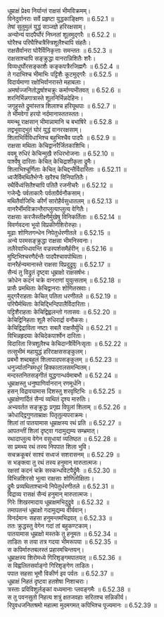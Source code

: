 

  
धूम्राक्षं प्रेक्ष्य निर्यान्तं राक्षसं भीमविक्रमम्।  
विनेदुर्वानराः सर्वे प्रहृष्टा युद्धकाङ्क्षिणः ॥ 6.52.1 ॥   
तेषां सुतुमुलं युद्धं सञ्जज्ञे हरिरक्षसाम्।  
अन्योन्यं पादपैर्घोरं निघ्नतां शूलमुद्गरैः ॥ 6.52.2 ॥   
घोरैश्च परिघैश्चित्रैस्त्रिशूलैश्चापि संहतैः।  
राक्षसैर्वानरा घोरैर्विनिकृत्ताः समन्ततः ॥ 6.52.3 ॥   
राक्षसाश्चापि सङ्क्रुद्धा वानरान्निशितैः शरैः।  
विव्यधुर्घोरसङ्काशैः कङ्कपत्रैरजिह्मगैः ॥ 6.52.4 ॥   
ते गदाभिश्च भीमाभिः पट्टिशैः कूटमुद्गरैः ॥ 6.52.5 ॥   
विदार्यमाणा रक्षोभिर्वानरास्ते महाबलाः।  
अमर्षाज्जनितोद्धर्षाश्चक्रुः कर्माण्यभीतवत् ॥ 6.52.6 ॥   
शरनिर्भिन्नगात्रास्ते शूलनिर्भिन्नदेहिनः।  
जगृहुस्ते द्रुमांस्तत्र शिलाश्च हरियूथपाः ॥ 6.52.7 ॥   
ते भीमवेगा हरयो नर्दमानास्ततस्ततः।  
ममन्थू राक्षसान् भीमान्नामानि च बभाषिरे ॥ 6.52.8 ॥   
तद्वभूवाद्भुतं घोरं युद्धं वानररक्षसाम्।  
शिलाभिर्विविधाभिश्च बहुभिश्चैव पादपैः ॥ 6.52.9 ॥   
राक्षसा मथिताः केचिद्वानरैर्जितकाशिभिः।  
ववमू रुधिरं केचिन्मुखै रुधिरभोजनाः ॥ 6.52.10 ॥   
पार्श्वेषु दारिताः केचित् केचिद्राशीकृता द्रुमैः।  
शिलाभिश्चूर्णिताः केचित् केचिद्दन्तैर्विदारिताः ॥ 6.52.11 ॥   
ध्वजैर्विमथितैर्भग्नैः खरैश्च विनिपातितैः।  
रथैर्विध्वंसितैश्चापि पतितै रजनीचरैः ॥ 6.52.12 ॥   
गजेन्द्रैः पर्वताकारैः पर्वताग्रैर्वनौकसाम्।  
मथितैर्वाजिभिः कीर्णं सारोहैर्वसुधातलम् ॥ 6.52.13 ॥   
वानरैर्भीमविक्रान्तैराप्लुत्याप्लुत्य वेगितैः।  
राक्षसाः करजैस्तीक्ष्णैर्मुखेषु विनिकर्तिताः ॥ 6.52.14 ॥   
विवर्णवदना भूयो विप्रकीर्णशिरोरुहाः।  
मूढाः शोणितगन्धेन निपेतुर्धरणीतले ॥ 6.52.15 ॥   
अन्ये परमसङ्क्रुद्धा राक्षसा भीमनिस्वनाः।  
तलैरेवाभिधावन्ति वज्रस्पर्शसमैर्हरीन् ॥ 6.52.16 ॥   
मुष्टिभिश्चरणैर्दन्तैः पादपैश्चावपोथिताः।  
वानरैर्हन्यमानास्ते राक्षसा विप्रदुद्रुवुः ॥ 6.52.17 ॥   
सैन्यं तु विद्रुतं दृष्ट्वा धूम्राक्षो राक्षसर्षभः।  
क्रोधेन कदनं चक्रे वानराणां युयुत्सताम् ॥ 6.52.18 ॥   
प्रासैः प्रमथिताः केचिद्वानराः शोणितस्रवाः।  
मुद्गरैराहताः केचित् पतिता धरणीतले ॥ 6.52.19 ॥   
परिघैर्मथिताः केचिद्भिन्दिपालैर्विदारिताः।  
पट्टिशैराहताः केचिद्विह्वलन्तो गतासवः ॥ 6.52.20 ॥   
केचिद्विनिहताः शूलै रुधिरार्द्रा वनौकसः।  
केचिद्विद्राविता नष्टाः सबलै राक्षसैर्युधि ॥ 6.52.21 ॥   
विभिन्नहृदयाः केचिदेकपार्श्वेन दारिताः।  
विदारिता स्त्रिशूलैश्च केचिदान्त्रैर्विनिःसृताः ॥ 6.52.22 ॥   
तत्सुभीमं महायुद्धं हरिराक्षससङ्कुलम्।  
प्रबभौ शब्दबहुलं शिलापादपसङ्कुलम् ॥ 6.52.23 ॥   
धनुर्ज्यातन्त्रिमधुरं हिक्कातालसमन्वितम्।  
मन्दस्तनितसङ्गीतं युद्धगान्धर्वमाबभौ ॥ 6.52.24 ॥   
धूम्राक्षस्तु धनुष्पाणिर्वानरान् रणमूर्धनि।  
हसन् विद्रावयामास दिशस्तु शरवृष्टिभिः ॥ 6.52.25 ॥   
धूम्राक्षेणार्दितं सैन्यं व्यथितं दृश्य मारुतिः।  
अभ्यवर्तत सङ्क्रुद्धः प्रगृह्य विपुलां शिलाम् ॥ 6.52.26 ॥   
क्रोधाद्द्विगुणताम्राक्षः पितृतुल्यपराक्रमः।  
शिलां तां पातयामास धूम्राक्षस्य रथं प्रति ॥ 6.52.27 ॥   
आपतन्तीं शिलां दृष्ट्वा गदामुद्यम्य सम्भ्रमात्।  
रथादाप्लुत्य वेगेन वसुधायां व्यतिष्ठत ॥ 6.52.28 ॥   
सा प्रमथ्य रथं तस्य निपपात शिला भुवि।  
सचक्रकूबरं साश्वं सध्वजं सशरासनम् ॥ 6.52.29 ॥   
स भङ्क्त्वा तु रथं तस्य हनुमान् मारुतात्मजः।  
रक्षसां कदनं चक्रे सस्कन्धविटपैर्द्रुमैः ॥ 6.52.30 ॥   
विभिन्नशिरसो भूत्वा राक्षसाः शोणितोक्षिताः।  
द्रुमैः प्रव्यथिताश्चान्ये निपेतुर्धरणीतले ॥ 6.52.31 ॥   
विद्राव्य रासक्षं सैन्यं हनुमान् मारुतात्मजः।  
गिरेः शिखरमादाय धूम्राक्षमभिदुद्रुवे ॥ 6.52.32 ॥   
तमापतन्तं धूम्राक्षो गदामुद्यम्य वीर्यवान्।  
विनर्दमानः सहसा हनुमन्तमभिद्रवत् ॥ 6.52.33 ॥   
ततः क्रुद्धस्तु वेगेन गदां तां बहुकण्टकाम्।  
पातयामास धूम्राक्षो मस्तके तु हनूमतः ॥ 6.52.34 ॥   
ताडितः स तया तत्र गदया भीमरूपया ॥ 6.52.35 ॥   
स कपिर्मारुतबलस्तं प्रहारमचिन्तयन्।  
धूम्राक्षस्य शिरोमध्ये गिरिशृङ्गमपातयत् ॥ 6.52.36 ॥   
स विह्वलितसर्वाङ्गो गिरिशृङ्गेण ताडितः।  
पपात सहसा भूमौ विकीर्ण इव पर्वतः ॥ 6.52.37 ॥   
धूम्राक्षं निहतं दृष्टवा हतशेषा निशाचराः।  
त्रस्ताः प्रविविशुर्लङ्कां वध्यमानाः प्लवङ्गमैः ॥ 6.52.38 ॥   
स तु पवनसुतो निहत्य शत्रुं क्षतजवहाः सरितश्च सन्निकीर्य।  
रिपुवधजनितश्रमो महात्मा मुदमगमत् कपिभिश्च पूज्यमानः ॥ 6.52.39 ॥   
